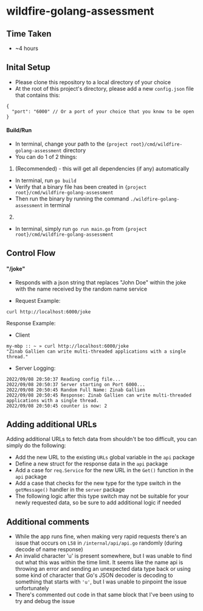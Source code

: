 # wildfire-golang-assessment

## Time Taken
- ~4 hours

## Inital Setup
- Please clone this repository to a local directory of your choice
- At the root of this project's directory, please add a new `config.json` file that contains this:
```
{
  "port": "6000" // Or a port of your choice that you know to be open
}
```
#### Build/Run
- In terminal, change your path to the `{project root}/cmd/wildfire-golang-assessment` directory
- You can do 1 of 2 things:
1. (Recommended) - this will get all dependencies (if any) automatically
- In terminal, run `go build`
- Verify that a binary file has been created in `{project root}/cmd/wildfire-golang-assessment`
- Then run the binary by running the command `./wildfire-golang-assessment` in terminal
2.
- In terminal, simply run `go run main.go` from `{project root}/cmd/wildfire-golang-assessment`

## Control Flow
#### "/joke"
- Responds with a json string that replaces "John Doe" within the joke with the name received by the random name service
* Request Example:
```
curl http://localhost:6000/joke
```
Response Example:
* Client
```
my-mbp :: ~ » curl http://localhost:6000/joke
"Zinab Gallien can write multi-threaded applications with a single thread."
```
* Server Logging:
```
2022/09/08 20:50:37 Reading config file...
2022/09/08 20:50:37 Server starting on Port 6000...
2022/09/08 20:50:45 Random Full Name: Zinab Gallien
2022/09/08 20:50:45 Response: Zinab Gallien can write multi-threaded applications with a single thread.
2022/09/08 20:50:45 counter is now: 2
```

## Adding additional URLs
Adding additional URLs to fetch data from shouldn't be too difficult, you can simply do the following:
- Add the new URL to the existing `URLs` global variable in the `api` package
- Define a new struct for the response data in the `api` package
- Add a case for `req.Service` for the new URL in the `Get()` function in the `api` package
- Add a case that checks for the new type for the type switch in the `getMessage()` handler in the `server` package
- The following logic after this type switch may not be suitable for your newly requested data, so be sure to add additional logic if needed

## Additional comments
- While the app runs fine, when making very rapid requests there's an issue that occurs on `L58` in `/internal/api/api.go` randomly (during decode of name response)
- An invalid character 'u' is present somewhere, but I was unable to find out what this was within the time limit. It seems like the name api is throwing an error and sending an unexpected data type back or using some kind of character that Go's JSON decoder is decoding to something that starts with `'u'`, but I was unable to pinpoint the issue unfortunately
- There's commented out code in that same block that I've been using to try and debug the issue
